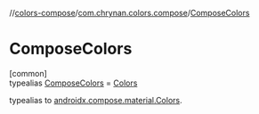 //[colors-compose](../../../index.md)/[com.chrynan.colors.compose](../index.md)/[ComposeColors](index.md)

# ComposeColors

[common]\
typealias [ComposeColors](index.md) = [Colors](https://developer.android.com/reference/kotlin/androidx/compose/material/Colors.html)

typealias to [androidx.compose.material.Colors](https://developer.android.com/reference/kotlin/androidx/compose/material/Colors.html).
